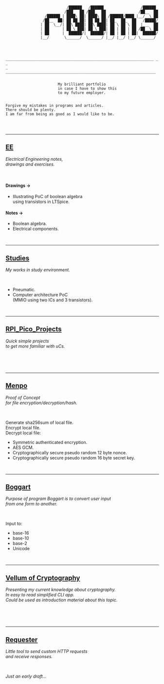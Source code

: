 ```



                            /██████   /██████                 /██████
                           /███_  ██ /███_  ██               /██__  ██
                  /██████ | ████\ ██| ████\ ██ /██████/████ |__/  \ ██
                 /██__  ██| ██ ██ ██| ██ ██ ██| ██_  ██_  ██   /█████/
                | ██  \__/| ██\ ████| ██\ ████| ██ \ ██ \ ██  |___  ██
                | ██      | ██ \ ███| ██ \ ███| ██ | ██ | ██ /██  \ ██
                | ██      |  ██████/|  ██████/| ██ | ██ | ██|  ██████/
                |__/       \______/  \______/ |__/ |__/ |__/ \______/



	____________________________________________________________________ _ _
_ _____________________________________________________________________


						My brilliant portfolio 
						in case I have to show this 
						to my future employer.


Forgive my mistakes in programs and articles. 
There should be plenty.
I am far from being as good as I would like to be.


```



<br/>

***
## [EE](https://github.com/r00m3/EE)
_Electrical Engineering notes,\
drawings and exercises._
<br/>
<br/>
<br/>

#### Drawings ->
- Illustrating PoC of boolean algebra\
using transistors in LTSpice.
#### Notes ->
- Boolean algebra.
- Electrical components.



<br/>

***
## [Studies](https://github.com/r00m3/Studies)
_My works in study environment._
<br/>
<br/>
<br/>

- Pneumatic.
- Computer architecture PoC\
  (MMIO using two ICs and 3 transistors).



<br/>

***
## [RPI_Pico_Projects](https://github.com/r00m3/RPI_Pico_Projects)
_Quick simple projects\
to get more familiar with uCs._
<br/>
<br/>
<br/>



<br/>

***
## [Menpo](https://github.com/r00m3/Menpo)
_Proof of Concept\
for file encryption/decryption/hash._
<br/>
<br/>
<br/>

Generate sha256sum of local file.\
Encrypt local file.\
Decrypt local file:
- Symmetric authenticated encryption.
- AES GCM.
- Cryptographically secure pseudo random 12 byte nonce.
- Cryptographically secure pseudo random 16 byte secret key.



<br/>

***
## [Boggart](https://github.com/r00m3/Boggart)
_Purpose of program Boggart is to convert user input\
from one form to another._
<br/>
<br/>
<br/>

Input to:
- base-16
- base-10
- base-2
- Unicode



<br/>

***
## [Vellum of Cryptography](https://github.com/r00m3/Vellum_of_Cryptography)
_Presenting my current knowledge about cryptography.\
In easy to read simplified CLI app.\
Could be used as introduction material about this topic._
<br/>
<br/>
<br/>


<br/>

***
## [Requester](https://github.com/r00m3/Requester)
_Little tool to send custom HTTP requests\
and receive responses._
<br/>
<br/>
<br/>

_Just an early draft..._

